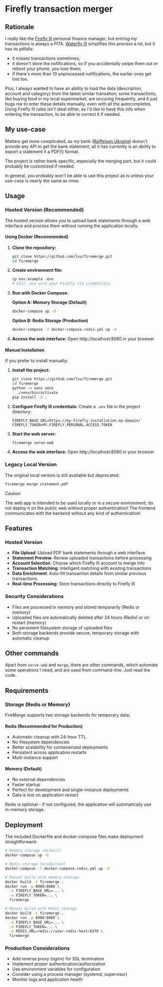 # Firefly transaction merger

## Rationale

I really like the [Firefly III](https://firefly-iii.org/) personal finance manager, but
entring my transactions is always a PITA. [Waterfly III](https://github.com/dreautall/waterfly-iii) simplifies
this process a lot, but it has its pitfalls:
* it misses transactions sometimes;
* it doesn't store the notifications, so if you accidentally swipe them out or reboot your phone, you lose them;
* if there's more than 10 unprocessed notifications, the earlier ones get lost too.

Plus, I always wanted to have an ability to load the data (description, account and category) from the latest similar
transation; some transactions, like buying food in my local supermarket, are occuring frequently, and it just bugs me to
enter these details manually, even with all the autocompletes. Using Firefly III rules isn't ideal either, as I'd like to
have this info when entering the transaction, to be able to correct it if needed.

## My use-case

Matters get more complicated, as my bank ([Raiffeisen Ukraine](https://raiffeisen.ua/)) doesn't provide any API to get the bank statement; all it has currently is an ability to export a statement it a PDF(!) format.

The project is rather bank-specific, especially the merging part, but it could probably be customized if needed.

In general, you probably won't be able to use this project as is unless your use-case is nearly the same as mine.

## Usage

### Hosted Version (Recommended)

The hosted version allows you to upload bank statements through a web interface and process them without running the application locally.

#### Using Docker (Recommended)

1. **Clone the repository:**
   ```bash
   git clone https://github.com/lvu/firemerge.git
   cd firemerge
   ```

2. **Create environment file:**
   ```bash
   cp env.example .env
   # Edit .env with your Firefly III credentials
   ```

3. **Run with Docker Compose:**

   **Option A: Memory Storage (Default)**
   ```bash
   docker-compose up -d
   ```

   **Option B: Redis Storage (Production)**
   ```bash
   docker-compose -f docker-compose.redis.yml up -d
   ```

4. **Access the web interface:**
   Open http://localhost:8080 in your browser

#### Manual Installation

If you prefer to install manually:

1. **Install the project:**
   ```bash
   git clone https://github.com/lvu/firemerge.git
   cd firemerge
   python -m venv venv
   . ./venv/bin/activate
   pip install -e .
   ```

2. **Configure Firefly III credentials:**
   Create a `.env` file in the project directory:
   ```
   FIREFLY_BASE_URL=https://my-firefly-installation.my-domain/
   FIREFLY_TOKEN=MY.FIREFLY.PERSONAL.ACCESS.TOKEN
   ```

3. **Start the web server:**
   ```bash
   firemerge serve-web
   ```

4. **Access the web interface:**
   Open http://localhost:8080 in your browser

### Legacy Local Version

The original local version is still available but deprecated:

```bash
firemerge merge statement.pdf
```

> [!CAUTION]
> The web app is intended to be used locally or in a secure environment; do not deploy it on the public web without proper authentication! The frontend communicates with the backend without any kind of authentication!

## Features

### Hosted Version
- **File Upload**: Upload PDF bank statements through a web interface
- **Statement Preview**: Review uploaded transactions before processing
- **Account Selection**: Choose which Firefly III account to merge into
- **Transaction Matching**: Intelligent matching with existing transactions
- **Data Enrichment**: Auto-fill transaction details from similar previous transactions
- **Real-time Processing**: Store transactions directly to Firefly III

### Security Considerations
- Files are processed in memory and stored temporarily (Redis or memory)
- Uploaded files are automatically deleted after 24 hours (Redis) or on restart (memory)
- No persistent filesystem storage of uploaded files
- Both storage backends provide secure, temporary storage with automatic cleanup

## Other commands
Apart from `serve-web` and `merge`, there are other commands, which automate some operations I need, and are used from command-line.
Just read the code.

## Requirements

### Storage (Redis or Memory)
FireMerge supports two storage backends for temporary data:

#### Redis (Recommended for Production)
- Automatic cleanup with 24-hour TTL
- No filesystem dependencies
- Better scalability for containerized deployments
- Persistent across application restarts
- Multi-instance support

#### Memory (Default)
- No external dependencies
- Faster startup
- Perfect for development and single-instance deployments
- Data is lost on application restart

Redis is optional - if not configured, the application will automatically use in-memory storage.

## Deployment
The included Dockerfile and docker-compose files make deployment straightforward:

```bash
# Memory storage (default)
docker-compose up -d

# Redis storage (production)
docker-compose -f docker-compose.redis.yml up -d

# Manual build with memory storage
docker build -t firemerge .
docker run -p 8080:8080 \
  -e FIREFLY_BASE_URL=... \
  -e FIREFLY_TOKEN=... \
  firemerge

# Manual build with Redis storage
docker build -t firemerge .
docker run -p 8080:8080 \
  -e FIREFLY_BASE_URL=... \
  -e FIREFLY_TOKEN=... \
  -e REDIS_URL=redis://your-redis-host:6379 \
  firemerge
```

### Production Considerations
- Add reverse proxy (nginx) for SSL termination
- Implement proper authentication/authorization
- Use environment variables for configuration
- Consider using a process manager (systemd, supervisor)
- Monitor logs and application health
